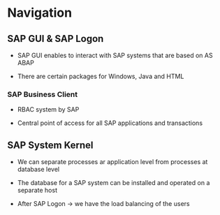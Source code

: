 # Navigation

## SAP GUI & SAP Logon

- SAP GUI enables to interact with SAP systems that are based on AS ABAP

- There are certain packages for Windows, Java and HTML

### SAP Business Client

- RBAC system by SAP

- Central point of access for all SAP applications and transactions

## SAP System Kernel

- We can separate processes ar application level from processes at database level

- The database for a SAP system can be installed and operated on a separate host

- After SAP Logon -> we have the load balancing of the users
